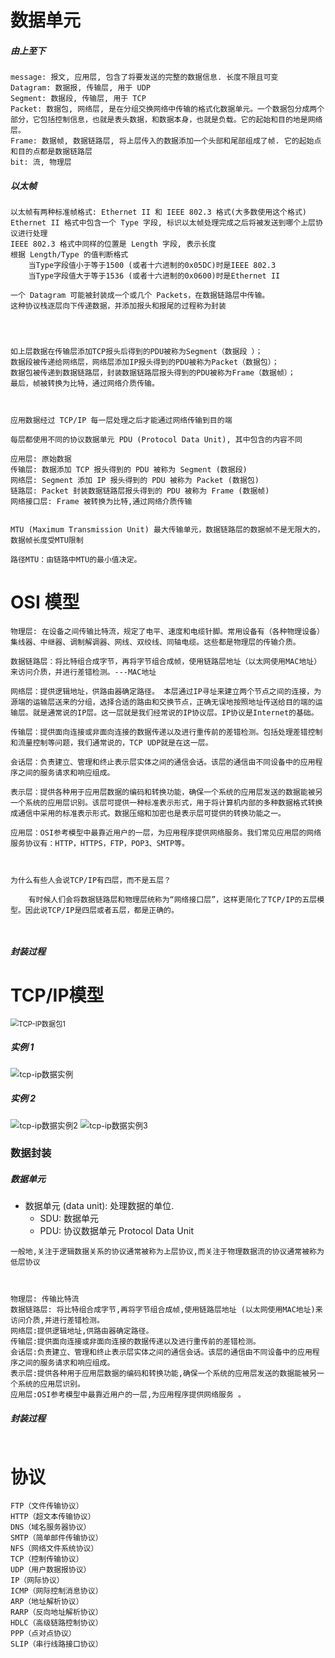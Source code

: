 # 数据单元

##### 由上至下

```
message: 报文, 应用层, 包含了将要发送的完整的数据信息. 长度不限且可变
Datagram: 数据报, 传输层, 用于 UDP
Segment: 数据段, 传输层, 用于 TCP
Packet: 数据包, 网络层, 是在分组交换网络中传输的格式化数据单元。一个数据包分成两个部分，它包括控制信息，也就是表头数据，和数据本身，也就是负载。它的起始和目的地是网络层。
Frame: 数据帧, 数据链路层, 将上层传入的数据添加一个头部和尾部组成了帧. 它的起始点和目的点都是数据链路层
bit: 流, 物理层
```

##### 以太帧

```
以太帧有两种标准帧格式: Ethernet II 和 IEEE 802.3 格式(大多数使用这个格式)
Ethernet II 格式中包含一个 Type 字段, 标识以太帧处理完成之后将被发送到哪个上层协议进行处理
IEEE 802.3 格式中同样的位置是 Length 字段, 表示长度
根据 Length/Type 的值判断格式
    当Type字段值小于等于1500 (或者十六进制的0x05DC)时是IEEE 802.3
    当Type字段值大于等于1536 (或者十六进制的0x0600)时是Ethernet II
```



```
一个 Datagram 可能被封装成一个或几个 Packets，在数据链路层中传输。
这种协议栈逐层向下传递数据，并添加报头和报尾的过程称为封装




如上层数据在传输层添加TCP报头后得到的PDU被称为Segment（数据段 ）；
数据段被传递给网络层，网络层添加IP报头得到的PDU被称为Packet（数据包）；
数据包被传递到数据链路层，封装数据链路层报头得到的PDU被称为Frame（数据帧）；
最后，帧被转换为比特，通过网络介质传输。



应用数据经过 TCP/IP 每一层处理之后才能通过网络传输到目的端

每层都使用不同的协议数据单元 PDU (Protocol Data Unit), 其中包含的内容不同

应用层: 原始数据
传输层: 数据添加 TCP 报头得到的 PDU 被称为 Segment (数据段)
网络层: Segment 添加 IP 报头得到的 PDU 被称为 Packet (数据包)
链路层: Packet 封装数据链路层报头得到的 PDU 被称为 Frame (数据帧)
网络接口层: Frame 被转换为比特,通过网络介质传输


MTU (Maximum Transmission Unit) 最大传输单元，数据链路层的数据帧不是无限大的，数据帧长度受MTU限制

路径MTU：由链路中MTU的最小值决定。
```



# OSI 模型

```
物理层: 在设备之间传输比特流，规定了电平、速度和电缆针脚。常用设备有（各种物理设备）集线器、中继器、调制解调器、网线、双绞线、同轴电缆。这些都是物理层的传输介质。

数据链路层：将比特组合成字节，再将字节组合成帧，使用链路层地址（以太网使用MAC地址）来访问介质，并进行差错检测。---MAC地址

网络层：提供逻辑地址，供路由器确定路径。 本层通过IP寻址来建立两个节点之间的连接，为源端的运输层送来的分组，选择合适的路由和交换节点，正确无误地按照地址传送给目的端的运输层。就是通常说的IP层。这一层就是我们经常说的IP协议层。IP协议是Internet的基础。

传输层：提供面向连接或非面向连接的数据传递以及进行重传前的差错检测。包括处理差错控制和流量控制等问题，我们通常说的，TCP UDP就是在这一层。

会话层：负责建立、管理和终止表示层实体之间的通信会话。该层的通信由不同设备中的应用程序之间的服务请求和响应组成。

表示层：提供各种用于应用层数据的编码和转换功能，确保一个系统的应用层发送的数据能被另一个系统的应用层识别。该层可提供一种标准表示形式，用于将计算机内部的多种数据格式转换成通信中采用的标准表示形式。数据压缩和加密也是表示层可提供的转换功能之一。

应用层：OSI参考模型中最靠近用户的一层，为应用程序提供网络服务。我们常见应用层的网络服务协议有：HTTP，HTTPS，FTP，POP3、SMTP等。



```

```
为什么有些人会说TCP/IP有四层，而不是五层？

    有时候人们会将数据链路层和物理层统称为“网络接口层”，这样更简化了TCP/IP的五层模型。因此说TCP/IP是四层或者五层，都是正确的。
    
    
```

##### 封装过程

# TCP/IP模型

<img src=".\image\TCP-IP数据包1.webp" alt="TCP-IP数据包1" style="zoom:80%;" />

##### 实例 1

<img src=".\image\tcp-ip数据实例.jpeg" alt="tcp-ip数据实例" style="zoom:90%;" />

##### 实例 2

<img src=".\image\tcp-ip数据实例2.jpeg" alt="tcp-ip数据实例2" style="zoom:90%;" />

<img src=".\image\tcp-ip数据实例3.jpeg" alt="tcp-ip数据实例3" style="zoom:90%;" />

### 数据封装

##### 数据单元

- 数据单元 (data unit): 处理数据的单位. 
  - SDU: 数据单元
  - PDU: 协议数据单元 Protocol Data Unit

```
一般地,关注于逻辑数据关系的协议通常被称为上层协议,而关注于物理数据流的协议通常被称为低层协议



物理层: 传输比特流
数据链路层: 将比特组合成字节,再将字节组合成帧,使用链路层地址 (以太网使用MAC地址)来访问介质,并进行差错检测。
网络层:提供逻辑地址,供路由器确定路径。
传输层:提供面向连接或非面向连接的数据传递以及进行重传前的差错检测。
会话层:负责建立、管理和终止表示层实体之间的通信会话。该层的通信由不同设备中的应用程序之间的服务请求和响应组成。
表示层:提供各种用于应用层数据的编码和转换功能,确保一个系统的应用层发送的数据能被另一个系统的应用层识别。
应用层:OSI参考模型中最靠近用户的一层,为应用程序提供网络服务 。

```

##### 封装过程

```

```

# 协议

```
FTP（文件传输协议） 
HTTP（超文本传输协议） 
DNS（域名服务器协议） 
SMTP（简单邮件传输协议） 
NFS（网络文件系统协议）
TCP（控制传输协议） 
UDP（用户数据报协议） 
IP（网际协议） 
ICMP（网际控制消息协议） 
ARP（地址解析协议） 
RARP（反向地址解析协议） 
HDLC（高级链路控制协议） 
PPP（点对点协议）
SLIP（串行线路接口协议）
```

